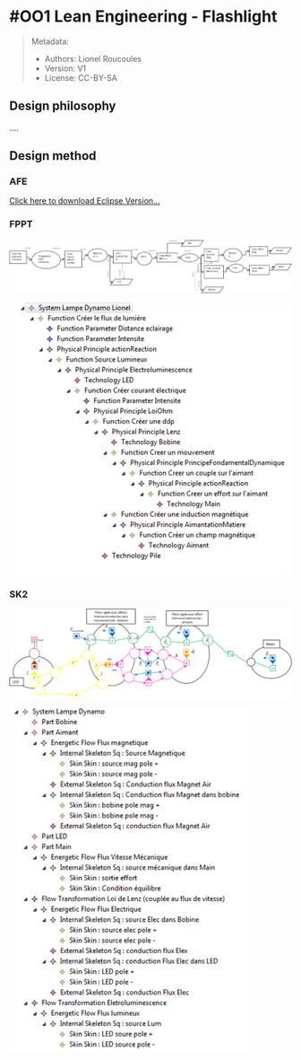 # #OO1 Lean Engineering - Flashlight



> Metadata:
>
> - Authors: Lionel Roucoules
> - Version: V1
> - License: CC-BY-SA

## Design philosophy

....

## Design method

### AFE



[Click here to download Eclipse Version...]()

### FPPT

![image-20231113165518651](.//Images/image-20231113165518651.png)

<img src="./Images/image-20231113165442212.png" alt="image-20231113165442212" style="zoom:67%;" />

### SK2

![image-20231113165509232](./Images/image-20231113165509232.png)

<img src="./Images/image-20231113165450162.png" alt="image-20231113165450162" style="zoom:67%;" />





